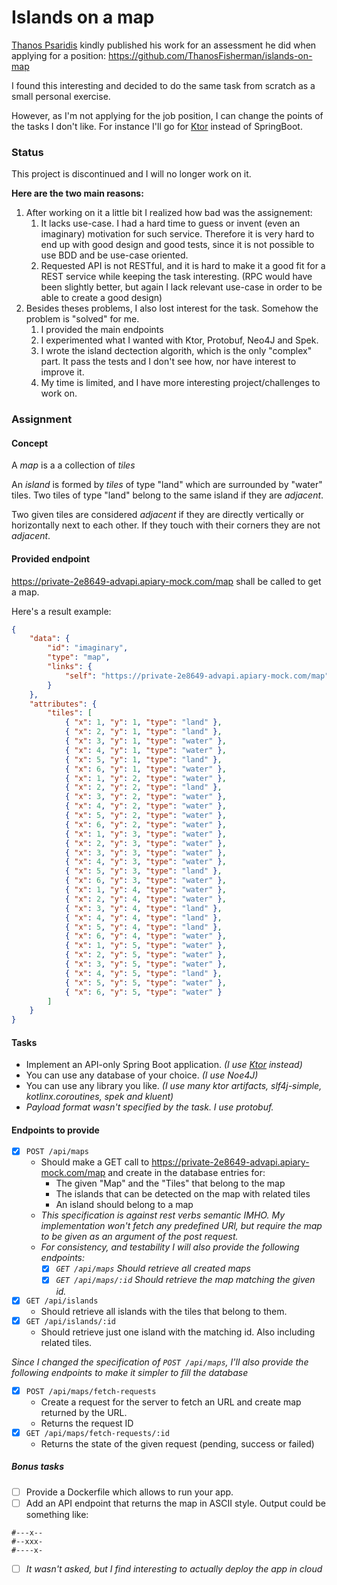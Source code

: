 # Islands on a map
[Thanos Psaridis](https://github.com/ThanosFisherman) kindly published his work for an assessment he did when applying for a position: https://github.com/ThanosFisherman/islands-on-map

I found this interesting and decided to do the same task from scratch as a small personal exercise.

However, as I'm not applying for the job position, I can change the points of the tasks I don't like. For instance I'll go for [Ktor](https://github.com/ktorio/ktor) instead of SpringBoot.

### Status
This project is discontinued and I will no longer work on it.

**Here are the two main reasons:**

1. After working on it a little bit I realized how bad was the assignement:
    1. It lacks use-case. I had a hard time to guess or invent (even an imaginary) motivation for such service. Therefore it is very hard to end up with good design and good tests, since it is not possible to use BDD and be use-case oriented.
    2. Requested API is not RESTful, and it is hard to make it a good fit for a REST service while keeping the task interesting. (RPC would have been slightly better, but again I lack relevant use-case in order to be able to create a good design)
2. Besides theses problems, I also lost interest for the task. Somehow the problem is "solved" for me.
    1. I provided the main endpoints
    2. I experimented what I wanted with Ktor, Protobuf, Neo4J and Spek.
    3. I wrote the island dectection algorith, which is the only "complex" part. It pass the tests and I don't see how, nor have interest to improve it.
    4. My time is limited, and I have more interesting project/challenges to work on.

### Assignment
#### Concept
A *map* is a a collection of *tiles*

An *island* is formed by *tiles* of type "land" which are surrounded by "water" tiles. Two tiles of type "land" belong to the same island if they are *adjacent*.

Two given tiles are considered *adjacent* if they are directly vertically or horizontally next to each other. If they touch with their corners they are not *adjacent*.

#### Provided endpoint
https://private-2e8649-advapi.apiary-mock.com/map shall be called to get a map.

Here's a result example:
```json
{
    "data": {
        "id": "imaginary",
        "type": "map",
        "links": {
            "self": "https://private-2e8649-advapi.apiary-mock.com/map"
        }
    },
    "attributes": {
        "tiles": [
            { "x": 1, "y": 1, "type": "land" },
            { "x": 2, "y": 1, "type": "land" },
            { "x": 3, "y": 1, "type": "water" },
            { "x": 4, "y": 1, "type": "water" },
            { "x": 5, "y": 1, "type": "land" },
            { "x": 6, "y": 1, "type": "water" },
            { "x": 1, "y": 2, "type": "water" },
            { "x": 2, "y": 2, "type": "land" },
            { "x": 3, "y": 2, "type": "water" },
            { "x": 4, "y": 2, "type": "water" },
            { "x": 5, "y": 2, "type": "water" },
            { "x": 6, "y": 2, "type": "water" },
            { "x": 1, "y": 3, "type": "water" },
            { "x": 2, "y": 3, "type": "water" },
            { "x": 3, "y": 3, "type": "water" },
            { "x": 4, "y": 3, "type": "water" },
            { "x": 5, "y": 3, "type": "land" },
            { "x": 6, "y": 3, "type": "water" },
            { "x": 1, "y": 4, "type": "water" },
            { "x": 2, "y": 4, "type": "water" },
            { "x": 3, "y": 4, "type": "land" },
            { "x": 4, "y": 4, "type": "land" },
            { "x": 5, "y": 4, "type": "land" },
            { "x": 6, "y": 4, "type": "water" },
            { "x": 1, "y": 5, "type": "water" },
            { "x": 2, "y": 5, "type": "water" },
            { "x": 3, "y": 5, "type": "water" },
            { "x": 4, "y": 5, "type": "land" },
            { "x": 5, "y": 5, "type": "water" },
            { "x": 6, "y": 5, "type": "water" }
        ]
    }
}
```

#### Tasks
* Implement an API-only Spring Boot application. *(I use [Ktor](https://github.com/ktorio/ktor) instead)*
* You can use any database of your choice. *(I use Noe4J)*
* You can use any library you like. *(I use many ktor artifacts, slf4j-simple, kotlinx.coroutines, spek and kluent)*
* *Payload format wasn't specified by the task. I use protobuf.*
  
#### Endpoints to provide

* [x] `POST /api/maps`
  * Should make a GET call to https://private-2e8649-advapi.apiary-mock.com/map
    and create in the database entries for: 
    * The given "Map" and the "Tiles" that belong to the map 
    * The islands that can be detected on the map with related tiles 
    * An island should belong to a map
  * *This specification is against rest verbs semantic IMHO. My implementation won't fetch any predefined URl, but require the map to be given as an argument of the post request.*
  * *For consistency, and testability I will also provide the following endpoints:*
    * [x] *`GET /api/maps` Should retrieve all created maps*
    * [x] *`GET /api/maps/:id` Should retrieve the map matching the given id.*
* [x] `GET /api/islands`
  * Should retrieve all islands with the tiles that belong to them.
* [x] `GET /api/islands/:id`
  * Should retrieve just one island with the matching id. Also including related tiles.


*Since I changed the specification of `POST /api/maps`, I'll also provide the following endpoints to make it simpler to fill the database*
  * [x] `POST /api/maps/fetch-requests`
    * Create a request for the server to fetch an URL and create map returned by the URL.
    * Returns the request ID
  * [x] `GET /api/maps/fetch-requests/:id`
    * Returns the state of the given request (pending, success or failed)
  
##### Bonus tasks
  * [ ] Provide a Dockerfile which allows to run your app.
  * [ ] Add an API endpoint that returns the map in ASCII style. Output could be something like:
  ```
  #---x-- 
  #--xxx- 
  #----x-
  ```
  * [ ] *It wasn't asked, but I find interesting to actually deploy the app in cloud*

